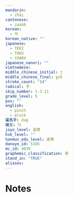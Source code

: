 ```yaml
---
mandarin:
  - zhāi
cantonese:
  - zaak6
korean:
  - 적
korean_native: ""
japanese:
  - TEKI
  - TAKU
  - CHAKU
japanese_nanori: ""
vietnamese:
middle_chinese_initial: ʈ
middle_chinese_final: ɣɛk
stroke_count: "14"
radical: 手
skip_number: 1-3-11
grade_level: 5
pos: ""
english:
  - pinch
  - pluck
羅馬字: dag
韓文: 닥
joyo_level: 高等
hsk_level: ""
hanmun_edu_level: 高等
danayo_id: 5185
mc_id: 4839
graphemic_classification: 帝
stand_in: "TRUE"
aliases:
---
```


# Notes
